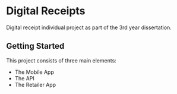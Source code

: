 # Digital Receipts

Digital receipt individual project as part of the 3rd year dissertation.

## Getting Started

This project consists of three main elements:
- The Mobile App
- The API
- The Retailer App
